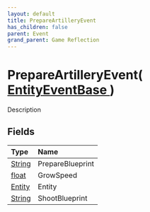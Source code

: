 ```yaml
---
layout: default
title: PrepareArtilleryEvent
has_children: false
parent: Event
grand_parent: Game Reflection
---
```

# PrepareArtilleryEvent( [ EntityEventBase ](/docs/game-reflection/events/entity_event_base) )
Description 

## Fields

| Type | Name |
|:-------------|:--------------|
| [String](/docs/game-reflection/components/string) | PrepareBlueprint |
| [float](/docs/game-reflection/components/float) | GrowSpeed |
| [Entity](/docs/game-reflection/classes/entity) | Entity |
| [String](/docs/game-reflection/components/string) | ShootBlueprint |

